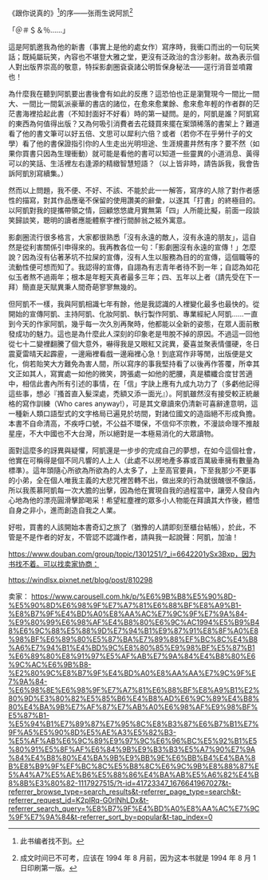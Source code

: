 《跟你说真的》[^1]的序——张雨生说阿凯[^2]

「＠＃＄＆％……」

這是阿凱邀我為他的新書（事實上是他的處女作）寫序時，我衝口而出的一句玩笑話；既純屬玩笑，內容也不堪登大雅之堂，更沒有泛政治的含沙影射。故為表示個人對出版界崇高的敬意，特採影劇圈袞袞諸公明哲保身秘法——逕行消音並噴霧也！

為什麼我在聽到阿凱要出書後會有如此的反應？這恐怕也正是瀏覽現今一間比一間大、一間比一間氣派豪華的書店的諸位，在愈來愈業餘、愈來愈年輕的作者群的茫茫書海裡拾起此書（不知封面好不好看）時的第一疑問。是的，阿凱是誰？阿凱寫的東西為何值得出版？又為何吸引消費者去花錢買來擺在案頭稀落的書架上？難道看了他的書文筆可以好五倍、文思可以犀利六倍？或者（若你不在乎勞什子的文學）看了他的書保證指引你的人生走出光明坦途、生涯規畫井然有序？要不然（如果你買書只因為生理衝動）就可能是看他的書可以知道一些靈異的小道消息、黃得可以的笑話、生活裡左右逢源的精緻智慧短語？（以上皆非時，請告訴我，我會告訴阿凱別寫續集。）

然而以上問題，我不便、不好、不該、不能於此一一解答，寫序的人除了對作者感性的描寫，對其作品應毫不保留的使用讚美的辭彙，以遂其「打書」的終極目的。以阿凱對我的提攜帶領之情，回顧悠悠歲月實無第「四」人所能比擬，前面一段談笑歸談笑，聰明的讀者應能體察字裡行間醉翁之絃外寓意。

影劇圈流行很多格言，大家都很熟悉「沒有永遠的敵人，沒有永遠的朋友」，這自然是從利害關係引申得來的。我再教各位一句：「影劇圈沒有永遠的宣傳！」怎麼說？因為沒有佔著茅坑不拉屎的宣傳，沒有人生以服務為目的的宣傳，這個職等的流動性便可想而知了。我認得的宣傳，自詡為有志青年者待不到一年；自認為如花似玉者熬不過兩年；根本是年輕天真者最多三年；四、五年以上者（請先受在下一拜）簡直是天賦異秉人間奇葩寥寥無幾的。

但阿凱不一樣，我與阿凱相識七年有餘，他是我認識的人裡變化最多也最快的。從開始的宣傳阿凱、主持阿凱、化妝阿凱、執行製作阿凱、專業經紀人阿凱……一直到今天的作家阿凱，幾乎每一次久別再聚時，他都能以全新的姿態，在眾人面前散發成功的魅力。這也是為什麼此人深刻的印象老是甩脫不掉的原因。不過這一回他從七十二變裡翻騰了個大意外，嚇得我是又眼紅又詫異，憂喜並聚表情僵硬，冬日震夏雷晴天起霹靂，一邊廂裡看戲一邊廂裡心急！到底寫作非等閒，出版便是文化，倘若貽笑大方難免為害人間，所以寫序的事我堅持看了以後再作答覆，所幸其文正如其人，寫實處一如他的微笑，誇張處一如他的肥腰，真是穠纖合度甘苦適中，相信此書內所有引述的事情，在「信」字訣上應有九成九功力了（多虧他記得這些事，想必『搔首直入髮深處，禿額又添一面光』）。阿凱雖然沒有接受較正統嚴格的寫作訓練（Who cares anyway!），可是其文章讀來仍清新可喜辭達意明，這一種新人類口語型式的文字格局已遍見於坊間，對諸位國文的造詣絕不形成負擔。本書不自命清高，不疾呼口號，不公益不環保，不信仰不宗教，不漫談命理不推敲星座，不大中國也不大台灣，所以絕對是一本極易消化的大眾讀物。

面對這麼多的訝異與疑懼，阿凱還是一步步的完成自己的夢想，在如今這個社會，他實在可稱得是個不同凡響的人上人（此處不以房地產多寡或百萬級車擁有數量為標準）。這年頭隨心所欲為所欲為的人太多了，上至高官要員，下至我那少不更事的小弟，全在個人唯我主義的大悲咒裡苦轉不出，做出來的行為就很醜很不像話，所以我羨慕阿凱每一次大膽的出擊，因為他在實現自我的過程當中，讓旁人發自內心地為他的漂亮圓滑擊節喝采！希望紅塵裡的眾多小人物能在拜讀其大作後，體悟自身之非小，進而創造自我之人業。

好啦，買書的人該開始本書奇幻之旅了（猶豫的人請即刻至櫃台結帳），於此，不管是不是作者的好友，不管認不認識作者，請與我一起說聲：阿凱，加油！

[^1]: 此书编者找不到。
[^2]: 成文时间已不可考，应该在 1994 年 8 月前，因为这本书就是 1994 年 8 月 1 日印刷第一版。

https://www.douban.com/group/topic/1301251/?_i=6642201ySx3Bxp，因为书找不着。可以找卖家协商：

https://windlsx.pixnet.net/blog/post/810298

卖家：
https://www.carousell.com.hk/p/%E6%9B%B8%E5%90%8D-%E5%90%8D%E6%98%9F%E7%A7%81%E6%88%BF%E8%A9%B1-%E8%B7%9F%E4%BD%A0%E8%AA%AC%E7%9C%9F%E7%9A%84-%E9%80%99%E6%98%AF%E4%B8%80%E6%9C%AC1994%E5%B9%B48%E6%9C%88%E5%88%9D%E7%94%B1%E9%87%91%E8%8F%A0%E8%98%BF%E6%89%80%E5%87%BA%E7%89%88%EF%BC%8C%E4%B8%A6%E7%94%B1%E4%BD%9C%E8%80%85%E9%98%BF%E5%87%B1%E6%89%80%E8%91%97%E5%AF%AB%E7%9A%84%E4%B8%80%E6%9C%AC%E6%9B%B8-%E2%80%9C%E8%B7%9F%E4%BD%A0%E8%AA%AA%E7%9C%9F%E7%9A%84-%E6%98%8E%E6%98%9F%E7%A7%81%E6%88%BF%E8%A9%B1%E2%80%9D%E3%80%82%E5%85%B6%E4%B8%AD%E6%9C%89%E4%B8%80%E4%BA%9B%E7%AF%87%E7%AB%A0%E6%98%AF%E9%98%BF%E5%87%B1-%E5%94%B1%E7%89%87%E7%95%8C%E8%B3%87%E6%B7%B1%E7%9F%A5%E5%90%8D%E5%AE%A3%E5%82%B3-%E5%AF%AB%E6%9C%89%E9%97%9C%E6%96%BC%E5%92%B1%E5%80%91%E5%8F%AF%E6%84%9B%E9%B3%B3%E5%A7%90%E7%9A%84%E4%B8%80%E4%BA%9B%E9%BB%9E%E6%BB%B4%E4%BA%8B%E8%B9%9F%EF%BC%8C%E5%B8%8C%E6%9C%9B%E8%88%87%E5%A4%A7%E5%AE%B6%E5%88%86%E4%BA%AB%E5%A6%82%E4%B8%8B%E3%80%82-1117927515/?t-id=41723347_1676641967027&t-referrer_browse_type=search_results&t-referrer_page_type=search&t-referrer_request_id=K2pIRq-G0rlNhLDx&t-referrer_search_query=%E8%B7%9F%E4%BD%A0%E8%AA%AC%E7%9C%9F%E7%9A%84&t-referrer_sort_by=popular&t-tap_index=0
